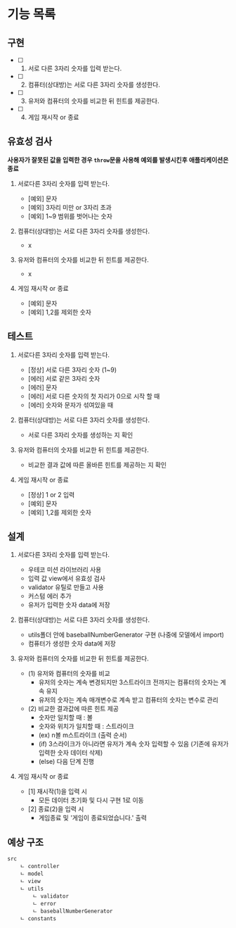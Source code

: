 # 기능 목록

## 구현

- [ ] 1. 서로 다른 3자리 숫자를 입력 받는다.
- [ ] 2. 컴퓨터(상대방)는 서로 다른 3자리 숫자를 생성한다.
- [ ] 3. 유저와 컴퓨터의 숫자를 비교한 뒤 힌트를 제공한다.
- [ ] 4. 게임 재시작 or 종료

## 유효성 검사

**사용자가 잘못된 값을 입력한 경우 `throw`문을 사용해 예외를 발생시킨후 애플리케이션은 종료**

1. 서로다른 3자리 숫자를 입력 받는다.

   - [예외] 문자
   - [예외] 3자리 미만 or 3자리 초과
   - [예외] 1~9 범위를 벗어나는 숫자

2. 컴퓨터(상대방)는 서로 다른 3자리 숫자를 생성한다.

   - x

3. 유저와 컴퓨터의 숫자를 비교한 뒤 힌트를 제공한다.

   - x

4. 게임 재시작 or 종료

   - [예외] 문자
   - [예외] 1,2를 제외한 숫자

## 테스트

1. 서로다른 3자리 숫자를 입력 받는다.

   - [정상] 서로 다른 3자리 숫자 (1~9)
   - [에러] 서로 같은 3자리 숫자
   - [에러] 문자
   - [에러] 서로 다른 숫자의 첫 자리가 0으로 시작 할 때
   - [에러] 숫자와 문자가 섞여있을 때

2. 컴퓨터(상대방)는 서로 다른 3자리 숫자를 생성한다.

   - 서로 다른 3자리 숫자를 생성하는 지 확인

3. 유저와 컴퓨터의 숫자를 비교한 뒤 힌트를 제공한다.

   - 비교한 결과 값에 따른 올바른 힌트를 제공하는 지 확인

4. 게임 재시작 or 종료
   - [정상] 1 or 2 입력
   - [예외] 문자
   - [예외] 1,2를 제외한 숫자

## 설계

1. 서로다른 3자리 숫자를 입력 받는다.

   - 우테코 미션 라이브러리 사용
   - 입력 값 view에서 유효성 검사
   - validator 유틸로 만들고 사용
   - 커스텀 에러 추가
   - 유저가 입력한 숫자 data에 저장

2. 컴퓨터(상대방)는 서로 다른 3자리 숫자를 생성한다.

   - utils폴더 안에 baseballNumberGenerator 구현 (나중에 모델에서 import)
   - 컴퓨터가 생성한 숫자 data에 저장

3. 유저와 컴퓨터의 숫자를 비교한 뒤 힌트를 제공한다.

   - (1) 유저와 컴퓨터의 숫자를 비교
     - 유저의 숫자는 계속 변경되지만 3스트라이크 전까지는 컴퓨터의 숫자는 계속 유지
     - 유저의 숫자는 계속 매개변수로 계속 받고 컴퓨터의 숫자는 변수로 관리
   - (2) 비교한 결과값에 따른 힌트 제공
     - 숫자만 일치할 때 : 볼
     - 숫자와 위치가 일치할 때 : 스트라이크
     - (ex) n볼 m스트라이크 (출력 순서)
     - (if) 3스라이크가 아니라면 유저가 계속 숫자 입력할 수 있음 (기존에 유저가 입력한 숫자 데이터 삭제)
     - (else) 다음 단계 진행

4. 게임 재시작 or 종료

   - [1] 재시작(1)을 입력 시
     - 모든 데이터 초기화 및 다시 구현 1로 이동
   - [2] 종료(2)을 입력 시
     - 게임종료 및 '게임이 종료되었습니다.' 출력

## 예상 구조

    src
        ㄴ controller
        ㄴ model
        ㄴ view
        ㄴ utils
            ㄴ validator
            ㄴ error
            ㄴ baseballNumberGenerator
        ㄴ constants
